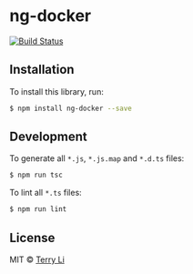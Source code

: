 # ng-docker

[![Build Status](https://travis-ci.org/dorry-terryli/ng-docker.svg?branch=develop)](https://travis-ci.org/dorry-terryli/ng-docker)

## Installation

To install this library, run:

```bash
$ npm install ng-docker --save
```

## Development

To generate all `*.js`, `*.js.map` and `*.d.ts` files:

```bash
$ npm run tsc
```

To lint all `*.ts` files:

```bash
$ npm run lint
```

## License

MIT © [Terry Li](terry.li@dorry.io)
